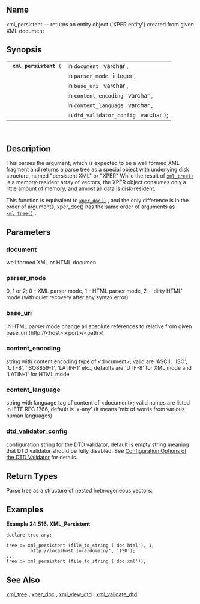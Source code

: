 <div>

<div>

</div>

<div>

## Name

xml_persistent — returns an entity object ('XPER entity') created from
given XML document

</div>

<div>

## Synopsis

<div>

|                             |                                         |
|-----------------------------|-----------------------------------------|
| ` `**`xml_persistent`**` (` | in `document ` varchar ,                |
|                             | in `parser_mode ` integer ,             |
|                             | in `base_uri ` varchar ,                |
|                             | in `content_encoding ` varchar ,        |
|                             | in `content_language ` varchar ,        |
|                             | in `dtd_validator_config ` varchar `)`; |

<div>

 

</div>

</div>

</div>

<div>

## Description

This parses the argument, which is expected to be a well formed XML
fragment and returns a parse tree as a special object with underlying
disk structure, named "persistent XML" or "XPER" While the result of
<a href="fn_xml_tree.html" class="link" title="xml_tree"><code
class="function">xml_tree()</code></a> is a memory-resident array of
vectors, the XPER object consumes only a little amount of memory, and
almost all data is disk-resident.

This function is equivalent to
<a href="fn_xper_doc.html" class="link" title="xper_doc"><code
class="function">xper_doc()</code></a> , and the only difference is in
the order of arguments; xper_doc() has the same order of arguments as
<a href="fn_xml_tree.html" class="link" title="xml_tree"><code
class="function">xml_tree()</code></a> .

</div>

<div>

## Parameters

<div>

### document

well formed XML or HTML documen

</div>

<div>

### parser_mode

0, 1 or 2; 0 - XML parser mode, 1 - HTML parser mode, 2 - 'dirty HTML'
mode (with quiet recovery after any syntax error)

</div>

<div>

### base_uri

in HTML parser mode change all absolute references to relative from
given base_uri (http://\<host\>:\<port\>/\<path\>)

</div>

<div>

### content_encoding

string with content encoding type of \<document\>; valid are 'ASCII',
'ISO', 'UTF8', 'ISO8859-1', 'LATIN-1' etc., defaults are 'UTF-8' for XML
mode and 'LATIN-1' for HTML mode

</div>

<div>

### content_language

string with language tag of content of \<document\>; valid names are
listed in IETF RFC 1766, default is 'x-any' (it means 'mix of words from
various human languages)

</div>

<div>

### dtd_validator_config

configuration string for the DTD validator, default is empty string
meaning that DTD validator should be fully disabled. See
<a href="dtd_config.html" class="link"
title="15.7.2. Configuration Options of the DTD Validator">Configuration
Options of the DTD Validator</a> for details.

</div>

</div>

<div>

## Return Types

Parse tree as a structure of nested heterogeneous vectors.

</div>

<div>

## Examples

<div>

**Example 24.516. XML_Persistent**

<div>

``` screen
declare tree any;

tree := xml_persistent (file_to_string ('doc.html'), 1,
        'http://localhost.localdomain/', 'ISO');
...
tree := xml_persistent (file_to_string ('doc.xml'));
```

</div>

</div>

  

</div>

<div>

## See Also

<a href="fn_xml_tree.html" class="link" title="xml_tree">xml_tree</a> ,
<a href="fn_xper_doc.html" class="link" title="xper_doc">xper_doc</a> ,
<a href="fn_xml_view_dtd.html" class="link"
title="xml_view_dtd">xml_view_dtd</a> ,
<a href="fn_xml_validate_dtd.html" class="link"
title="xml_validate_dtd">xml_validate_dtd</a>

</div>

</div>
